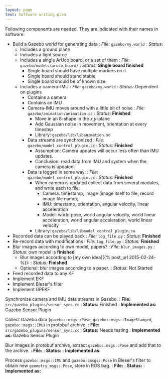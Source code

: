 ```yaml
---
layout: page
text: Software writing plan
---
```


Following components are needed.  They are indicated with their names in software:

* Build a Gazebo world for generating data
    : _File:_ `gazebo/my.world`
    : _Status:_ 
    * Includes a ground plane
    * Includes a light source
    * Includes a single ArUco board, or a set of them
        : _File:_ `gazebo/models/aruco_board/`
        : _Status:_ **Single board finished**
        * Single board should have multiple markers on it
        * Single board should stand stable
        * Single board should be of known size
    * Includes a camera-IMU
        : _File:_ `gazebo/my.world`
        : _Status:_ Dependent on plugins
        * Contains a camera
        * Contains an IMU
        * Camera-IMU moves around with a little bit of noise
            : _File:_ `gazebo/animation/animation.cc`
            : _Status:_ **Finished**
            - Move in an 8-shape in the _x,y_-plane
            - Add Gaussian noise in movement, orientation at every timestep
            - Library: `gazebo/lib/libanimation.so`
        * Data streams are synchronized
            : _File:_ `gazebo/model_control_plugin.cc`
            : _Status:_ **Finished**
            - Assumption: Camera updates will occur less often than IMU updates. 
            - Conclusion: read data from IMU and system when the camera is updated.
        * Data is logged in some way:
            : _File:_ `gazebo/model_control_plugin.cc`
            : _Status:_ **Finished**
            - When camera is updated collect data from several modules, and write each to file:
                - Camera: timestamp, image (image itself to file; record image file name);
                - IMU: timestamp, orientation, angular velocity, linear acceleration
                - Model: world pose, world angular velocity, world linear acceleration, world angular acceleration, world linear velocity
            - Library: `gazebo/lib/libmodel_control_plugin.so`
* Recorded data can be played back
    : _File:_ `log_file.py`
    : _Status:_ **Finished**
* Re-record data with modifications
    : _File:_ `log_file.py`
    : _Status:_ **Finished**
* Blur images according to own model, papers?
    : _File:_ `blur_images.py`
    : _Status:_ own model is **finished**
    * Blur images according to [my own idea]({% post_url 2015-02-24- %}):
        : _Status:_ **Finished**
    * Optional: blur images according to a paper.
        : _Status_: Not Started
* Feed recorded data to any KF
* Implement EKF
* Implement Bleser's filter
* Implement GPEKF


Synchronize camera and IMU data streams in Gazebo.
: **File:** `src/gazebo_plugins/sensor_sync.cc` 
: **Status:** Finished
: **Implemented as:** Gazebo Sensor Plugin

Collect Gazebo data (`gazebo::msgs::Pose`, `gazebo::msgs::ImageStamped`, `gazebo::msgs::IMU`) in protobuf archive.
: **File:** `src/gazebo_plugins/sensor_sync.cc` 
: **Status:** Needs testing
: **Implemented as:** Gazebo Sensor Plugin

Blur images in protobuf archive, extract `gazebo::msgs::Pose` and add that to the archive.
: **File:**
: **Status:**
: **Implemented as:**

Process `gazebo::msgs::IMU` and `gazebo::msgs::Pose` in Bleser's filter to obtain new `geometry_msgs::Pose`, store in ROS bag.
: **File:**
: **Status:**
: **Implemented as:**
